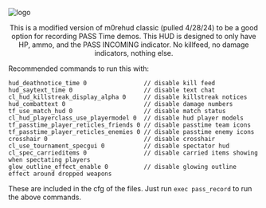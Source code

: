 ![logo](https://i.imgur.com/HVyxIC3.png)

<div align="center">

This is a modified version of m0rehud classic (pulled 4/28/24) to be a good option for recording PASS Time demos. This HUD is designed to only have HP, ammo, and the PASS INCOMING indicator. No killfeed, no damage indicators, nothing else.
</div>

Recommended commands to run this with:
```
hud_deathnotice_time 0                // disable kill feed
hud_saytext_time 0                    // disable text chat
cl_hud_killstreak_display_alpha 0     // disable killstreak notices
hud_combattext 0                      // disable damage numbers
tf_use_match_hud 0                    // disable match status
cl_hud_playerclass_use_playermodel 0  // disable hud player models
tf_passtime_player_reticles_friends 0 // disable passtime team icons
tf_passtime_player_reticles_enemies 0 // disable passtime enemy icons
crosshair 0                           // disable crosshair
cl_use_tournament_specgui 0           // disable spectator hud
cl_spec_carrieditems 0                // disable carried items showing when spectating players
glow_outline_effect_enable 0          // disable glowing outline effect around dropped weapons
```
These are included in the cfg of the files. Just run `exec pass_record` to run the above commands.